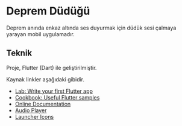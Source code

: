 # Deprem Düdüğü

Deprem anında enkaz altında ses duyurmak için düdük sesi çalmaya yarayan mobil uygulamadır.

## Teknik

Proje, Flutter (Dart) ile geliştirilmiştir.

Kaynak linkler aşağıdaki gibidir.

- [Lab: Write your first Flutter app](https://flutter.dev/docs/get-started/codelab)
- [Cookbook: Useful Flutter samples](https://flutter.dev/docs/cookbook)
- [Online Documentation](https://flutter.dev/docs)
- [Audio Player](https://pub.dev/packages/assets_audio_player)
- [Launcher Icons](https://pub.dev/packages/flutter_launcher_icons)